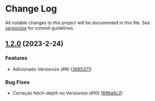 # Change Log

All notable changes to this project will be documented in this file. See [versionize](https://github.com/versionize/versionize) for commit guidelines.

<a name="1.2.0"></a>
## [1.2.0](https://www.github.com/paulofoliveira/hellopack/releases/tag/v1.2.0) (2023-2-24)

### Features

* Adicionado Versionize (#9) ([3665371](https://www.github.com/paulofoliveira/hellopack/commit/36653710b90aa86a41fab11cf95e6f9717ccb303))

### Bug Fixes

* Correção fetch-depth no Versionize (#10) ([896a9c2](https://www.github.com/paulofoliveira/hellopack/commit/896a9c2b57879989551c1bd5ba4f63f53d4d8451))

